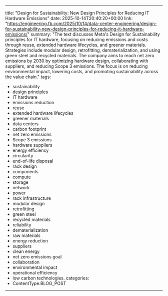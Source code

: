 
---
title: "Design for Sustainability: New Design Principles for Reducing IT Hardware Emissions"
date: 2025-10-14T20:40:20+00:00
link: "https://engineering.fb.com/2025/10/14/data-center-engineering/design-for-sustainability-new-design-principles-for-reducing-it-hardware-emissions/"
summary: "The text discusses Meta's Design for Sustainability principles for IT hardware, focusing on reducing emissions and costs through reuse, extended hardware lifecycles, and greener materials. Strategies include modular design, retrofitting, dematerialization, and using green steel and recycled materials. The company aims to reach net zero emissions by 2030 by optimizing hardware design, collaborating with suppliers, and reducing Scope 3 emissions. The focus is on reducing environmental impact, lowering costs, and promoting sustainability across the value chain."
tags:
  - sustainability
  - design principles
  - IT hardware
  - emissions reduction
  - reuse
  - extended hardware lifecycles
  - greener materials
  - data centers
  - carbon footprint
  - net zero emissions
  - Scope 3 emissions
  - hardware suppliers
  - energy efficiency
  - circularity
  - end-of-life disposal
  - rack design
  - components
  - compute
  - storage
  - network
  - power
  - rack infrastructure
  - modular design
  - retrofitting
  - green steel
  - recycled materials
  - reliability
  - dematerialization
  - raw materials
  - energy reduction
  - suppliers
  - clean energy
  - net zero emissions goal
  - collaboration
  - environmental impact
  - operational efficiency
  - low carbon technologies.
categories:
  - ContentType.BLOG_POST
---

